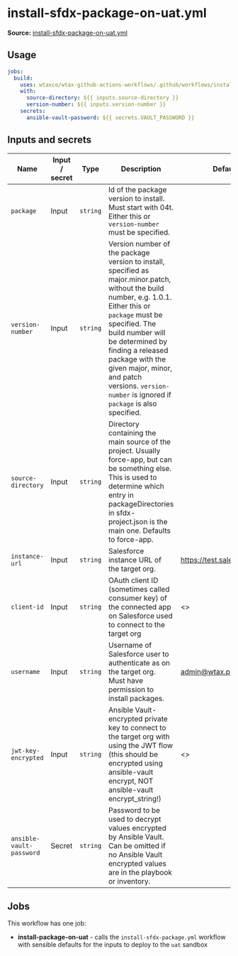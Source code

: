 # install-sfdx-package-on-uat.yml

**Source:** [install-sfdx-package-on-uat.yml](../.github/workflows/install-sfdx-package-on-uat.yml)

## Usage

```yaml
jobs:
  build:
    uses: wtaxco/wtax-github-actions-workflows/.github/workflows/install-sfdx-package.yml-on-uat@testing
    with:
      source-directory: ${{ inputs.source-directory }}
      version-number: ${{ inputs.version-number }}
    secrets:
      ansible-vault-password: ${{ secrets.VAULT_PASSWORD }}
```

## Inputs and secrets

| Name                     | Input / secret | Type     | Description                                                                                                                                                                                                                                                                                                                                        | Default                                                                                         |
|--------------------------|----------------|----------|----------------------------------------------------------------------------------------------------------------------------------------------------------------------------------------------------------------------------------------------------------------------------------------------------------------------------------------------------|-------------------------------------------------------------------------------------------------|
| `package`                | Input          | `string` | Id of the package version to install. Must start with 04t. Either this or `version-number` must be specified.                                                                                                                                                                                                                                      |                                                                                                 |
| `version-number`         | Input          | `string` | Version number of the package version to install, specified as major.minor.patch, without the build number, e.g. 1.0.1. Either this or `package` must be specified. The build number will be determined by finding a released package with the given major, minor, and patch versions. `version-number` is ignored if `package` is also specified. |                                                                                                 |
| `source-directory`       | Input          | `string` | Directory containing the main source of the project. Usually force-app, but can be something else. This is used to determine which entry in packageDirectories in sfdx-project.json is the main one. Defaults to force-app.                                                                                                                        |                                                                                                 |
| `instance-url`           | Input          | `string` | Salesforce instance URL of the target org.                                                                                                                                                                                                                                                                                                         | https://test.salesforce.com                                                                     |
| `client-id`              | Input          | `string` | OAuth client ID (sometimes called consumer key) of the connected app on Salesforce used to connect to the target org                                                                                                                                                                                                                               | <<the client ID for the Continuous Integration connected app on the uat sandbox>>         |
| `username`               | Input          | `string` | Username of Salesforce user to authenticate as on the target org. Must have permission to install packages.                                                                                                                                                                                                                                        | admin@wtax.prod.uat                                                                       |
| `jwt-key-encrypted`      | Input          | `string` | Ansible Vault-encrypted private key to connect to the target org with using the JWT flow (this should be encrypted using ansible-vault encrypt, NOT ansible-vault encrypt_string!)                                                                                                                                                                 | <<the encrypted JWT key for the Continuous Integration connected app on the uat sandbox>> |
| `ansible-vault-password` | Secret         | `string` | Password to be used to decrypt values encrypted by Ansible Vault. Can be omitted if no Ansible Vault encrypted values are in the playbook or inventory.                                                                                                                                                                                            |                                                                                                 |

## Jobs

This workflow has one job:
- **install-package-on-uat** - calls the `install-sfdx-package.yml` workflow with sensible defaults for the inputs to deploy to the `uat` sandbox
